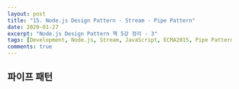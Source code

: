 ```yaml
---
layout: post
title: "15. Node.js Design Pattern - Stream - Pipe Pattern"
date: 2020-01-27
excerpt: "Node.js Design Pattern 책 5강 정리 - 3"
tags: [Development, Node.js, Stream, JavaScript, ECMA2015, Pipe Pattern]
comments: true
---
```


## 파이프 패턴
